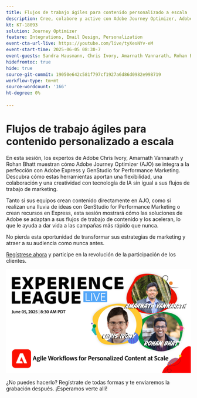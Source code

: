 ```yaml
---
title: Flujos de trabajo ágiles para contenido personalizado a escala
description: Cree, colabore y active con Adobe Journey Optimizer, Adobe Express y Adobe GenStudio for Performance Marketing.
kt: KT-18093
solution: Journey Optimizer
feature: Integrations, Email Design, Personalization
event-cta-url-live: https://youtube.com/live/tyXesNYv-eM
event-start-time: 2025-06-05 08:30-7
event-guests: Sandra Hausmann, Chris Ivory, Amarnath Vannarath, Rohan Bhatt
hidefromtoc: true
hide: true
source-git-commit: 19050e642c581f797cf1927a6d86d0982e998719
workflow-type: tm+mt
source-wordcount: '166'
ht-degree: 0%

---
```


# Flujos de trabajo ágiles para contenido personalizado a escala

En esta sesión, los expertos de Adobe Chris Ivory, Amarnath Vannarath y Rohan Bhatt muestran cómo Adobe Journey Optimizer (AJO) se integra a la perfección con Adobe Express y GenStudio for Performance Marketing. Descubra cómo estas herramientas aportan una flexibilidad, una colaboración y una creatividad con tecnología de IA sin igual a sus flujos de trabajo de marketing.

Tanto si sus equipos crean contenido directamente en AJO, como si realizan una lluvia de ideas con GenStudio for Performance Marketing o crean recursos en Express, esta sesión mostrará cómo las soluciones de Adobe se adaptan a sus flujos de trabajo de contenido y los aceleran, lo que le ayuda a dar vida a las campañas más rápido que nunca.

No pierda esta oportunidad de transformar sus estrategias de marketing y atraer a su audiencia como nunca antes.

[Regístrese ahora](https://engage.adobe.com/ExpLeagueLive-250605.html) y participe en la revolución de la participación de los clientes.

![webbanner](/help/experience-league-live/assets/WebBannerExLLive-June05-2025.png)

¿No puedes hacerlo? Regístrate de todas formas y te enviaremos la grabación después. ¡Esperamos verte allí!

